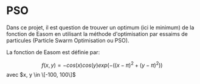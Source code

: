 # PSO

Dans ce projet, il est question de trouver un optimum (ici le minimum) de la fonction de Easom en utilisant la méthode d'optimisation par essaims de particules (Particle Swarm Optimisation ou PSO).

La fonction de Easom est définie par:

$$ f(x,y) = -cos(x)cos(y)exp(-((x - \pi)^2 + (y - \pi)^2)) $$ avec $x, y \in \[-100, 100\]$


